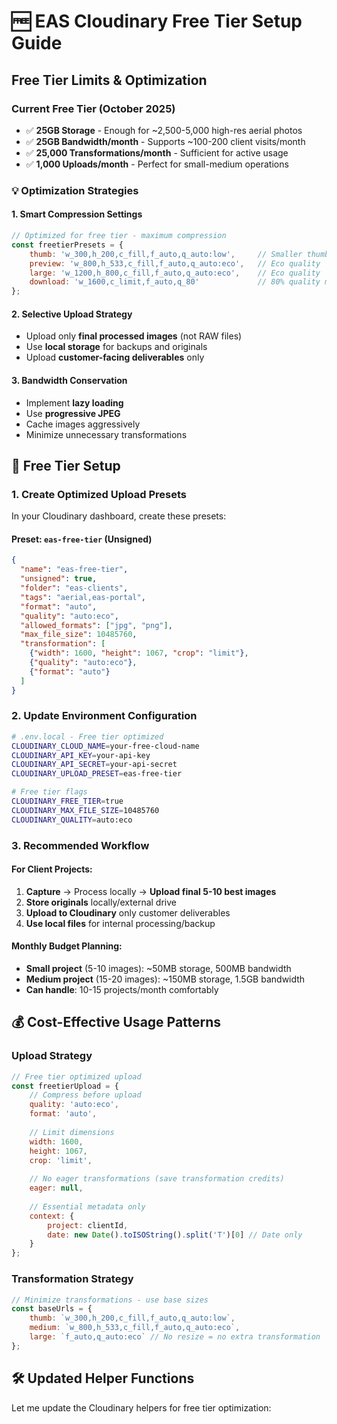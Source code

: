# 🆓 EAS Cloudinary Free Tier Setup Guide

## Free Tier Limits & Optimization

### Current Free Tier (October 2025)
- ✅ **25GB Storage** - Enough for ~2,500-5,000 high-res aerial photos
- ✅ **25GB Bandwidth/month** - Supports ~100-200 client visits/month
- ✅ **25,000 Transformations/month** - Sufficient for active usage
- ✅ **1,000 Uploads/month** - Perfect for small-medium operations

### 💡 Optimization Strategies

#### 1. **Smart Compression Settings**
```javascript
// Optimized for free tier - maximum compression
const freetierPresets = {
    thumb: 'w_300,h_200,c_fill,f_auto,q_auto:low',     // Smaller thumbs
    preview: 'w_800,h_533,c_fill,f_auto,q_auto:eco',   // Eco quality
    large: 'w_1200,h_800,c_fill,f_auto,q_auto:eco',    // Eco quality
    download: 'w_1600,c_limit,f_auto,q_80'             // 80% quality max
};
```

#### 2. **Selective Upload Strategy**
- Upload only **final processed images** (not RAW files)
- Use **local storage** for backups and originals
- Upload **customer-facing deliverables** only

#### 3. **Bandwidth Conservation**
- Implement **lazy loading**
- Use **progressive JPEG**
- Cache images aggressively
- Minimize unnecessary transformations

## 🚀 Free Tier Setup

### 1. Create Optimized Upload Presets

In your Cloudinary dashboard, create these presets:

#### Preset: `eas-free-tier` (Unsigned)
```json
{
  "name": "eas-free-tier",
  "unsigned": true,
  "folder": "eas-clients",
  "tags": "aerial,eas-portal",
  "format": "auto",
  "quality": "auto:eco",
  "allowed_formats": ["jpg", "png"],
  "max_file_size": 10485760,
  "transformation": [
    {"width": 1600, "height": 1067, "crop": "limit"},
    {"quality": "auto:eco"},
    {"format": "auto"}
  ]
}
```

### 2. Update Environment Configuration

```bash
# .env.local - Free tier optimized
CLOUDINARY_CLOUD_NAME=your-free-cloud-name
CLOUDINARY_API_KEY=your-api-key
CLOUDINARY_API_SECRET=your-api-secret
CLOUDINARY_UPLOAD_PRESET=eas-free-tier

# Free tier flags
CLOUDINARY_FREE_TIER=true
CLOUDINARY_MAX_FILE_SIZE=10485760
CLOUDINARY_QUALITY=auto:eco
```

### 3. Recommended Workflow

#### For Client Projects:
1. **Capture** → Process locally → **Upload final 5-10 best images**
2. **Store originals** locally/external drive
3. **Upload to Cloudinary** only customer deliverables
4. **Use local files** for internal processing/backup

#### Monthly Budget Planning:
- **Small project** (5-10 images): ~50MB storage, 500MB bandwidth
- **Medium project** (15-20 images): ~150MB storage, 1.5GB bandwidth
- **Can handle**: 10-15 projects/month comfortably

## 💰 Cost-Effective Usage Patterns

### Upload Strategy
```javascript
// Free tier optimized upload
const freetierUpload = {
    // Compress before upload
    quality: 'auto:eco',
    format: 'auto',
    
    // Limit dimensions
    width: 1600,
    height: 1067,
    crop: 'limit',
    
    // No eager transformations (save transformation credits)
    eager: null,
    
    // Essential metadata only
    context: {
        project: clientId,
        date: new Date().toISOString().split('T')[0] // Date only
    }
};
```

### Transformation Strategy
```javascript
// Minimize transformations - use base sizes
const baseUrls = {
    thumb: `w_300,h_200,c_fill,f_auto,q_auto:low`,
    medium: `w_800,h_533,c_fill,f_auto,q_auto:eco`, 
    large: `f_auto,q_auto:eco` // No resize = no extra transformation
};
```

## 🛠️ Updated Helper Functions

Let me update the Cloudinary helpers for free tier optimization: